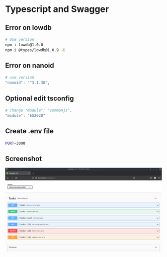 # Typescript and Swagger


## Error on lowdb 
```bash
# Use version 
npm i lowdb@1.0.0
npm i @types/lowdb@1.0.9 -D            
```
## Error on nanoid
```bash
# use version 
"nanoid": "^3.1.30",
```

## Optional edit tsconfig
```bash
# change "module": "commonjs",
"module": "ES2020"
```


## Create .env file 
```bash
PORT=3000
```

## Screenshot 
![image](./docs/sw.png)


